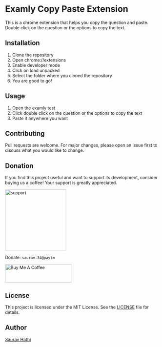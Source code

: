 # Examly Copy Paste Extension

This is a chrome extension that helps you copy the question and paste. Double click on the question or the options to copy the text.

## Installation

1. Clone the repository
2. Open chrome://extensions
3. Enable developer mode
4. Click on load unpacked
5. Select the folder where you cloned the repository
6. You are good to go!

## Usage

1. Open the examly test
2. Click double click on the question or the options to copy the text
3. Paste it anywhere you want

## Contributing

Pull requests are welcome. For major changes, please open an issue first to discuss what you would like to change.

## Donation

If you find this project useful and want to support its development, consider buying us a coffee! Your support is greatly appreciated.

<img src="https://github.com/sauravhathi/otp-service/assets/61316762/021a6988-e823-4490-b8f2-ca6a0517ecc5" alt="support" style="width: 200px">

Donate: `saurav.34@paytm`

<a href="https://www.buymeacoffee.com/sauravhathi" target="_blank"><img src="https://cdn.buymeacoffee.com/buttons/v2/arial-yellow.png" alt="Buy Me A Coffee" style="height: 60px !important;width: 217px !important;" ></a>

## License

This project is licensed under the MIT License. See the [LICENSE](https://github.com/sauravhathi/examly-copy-paste/blob/master/LICENSE) file for details.

## Author

[Saurav Hathi](https://github.com/sauravhathi)
